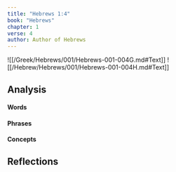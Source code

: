 ```yaml
---
title: "Hebrews 1:4"
book: "Hebrews"
chapter: 1
verse: 4
author: Author of Hebrews
---
```

![[/Greek/Hebrews/001/Hebrews-001-004G.md#Text]]
![[/Hebrew/Hebrews/001/Hebrews-001-004H.md#Text]]

## Analysis

#### Words

#### Phrases

#### Concepts

## Reflections
